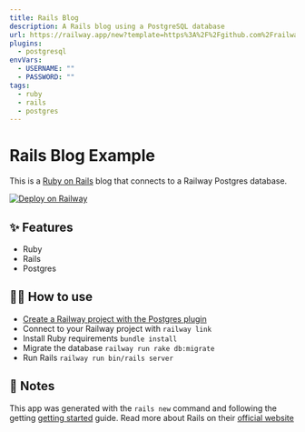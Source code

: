 ```yaml
---
title: Rails Blog
description: A Rails blog using a PostgreSQL database
url: https://railway.app/new?template=https%3A%2F%2Fgithub.com%2Frailwayapp%2Fexamples%2Ftree%2Fmaster%2Fexamples%2Frails-starter&plugins=postgresql&envs=USERNAME%2CPASSWORD
plugins:
  - postgresql
envVars:
  - USERNAME: ""
  - PASSWORD: ""
tags:
  - ruby
  - rails
  - postgres
---
```


# Rails Blog Example

This is a [Ruby on Rails](https://rubyonrails.org/) blog that connects to a Railway Postgres database.

[![Deploy on Railway](https://railway.app/button.svg)](https://railway.app/new?template=https%3A%2F%2Fgithub.com%2Frailwayapp%2Fexamples%2Ftree%2Fmaster%2Fexamples%2Frails-starter&plugins=postgresql&envs=USERNAME%2CPASSWORD)

## ✨ Features

- Ruby
- Rails
- Postgres

## 💁‍♀️ How to use

- [Create a Railway project with the Postgres plugin](https://railway.app/project?plugins=postgresql)
- Connect to your Railway project with `railway link`
- Install Ruby requirements `bundle install`
- Migrate the database `railway run rake db:migrate`
- Run Rails `railway run bin/rails server`

## 📝 Notes

This app was generated with the `rails new` command and following the getting
[getting started](https://guides.rubyonrails.org/getting_started.html) guide.
Read more about Rails on their [official website](https://rubyonrails.org/)
